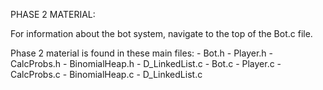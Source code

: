 










PHASE 2 MATERIAL:

For information about the bot system, navigate to the top of the Bot.c file.

Phase 2 material is found in these main files:
    - Bot.h
    - Player.h
    - CalcProbs.h
    - BinomialHeap.h
    - D_LinkedList.c
    - Bot.c
    - Player.c
    - CalcProbs.c
    - BinomialHeap.c
    - D_LinkedList.c

